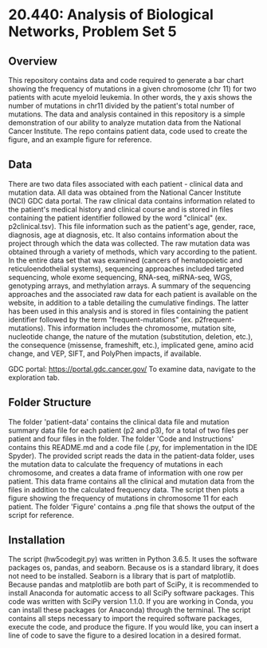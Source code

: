 # 20.440: Analysis of Biological Networks, Problem Set 5

## Overview
This repository contains data and code required to generate a bar chart showing the frequency of mutations in a given chromosome (chr 11) for two patients with acute myeloid leukemia. In other words, the y axis shows the number of mutations in chr11 divided by the patient's total number of mutations. The data and analysis contained in this repository is a simple demonstration of our ability to analyze mutation data from the National Cancer Institute. The repo contains patient data, code used to create the figure, and an example figure for reference.

## Data
There are two data files associated with each patient - clinical data and mutation data. All data was obtained from the National Cancer Institute (NCI) GDC data portal. The raw clinical data contains information related to the patient's medical history and clinical course and is stored in files containing the patient identifier followed by the word "clinical" (ex. p2clinical.tsv). This file information such as the patient's age, gender, race, diagnosis, age at diagnosis, etc. It also contains information about the project through which the data was collected. The raw mutation data was obtained through a variety of methods, which vary according to the patient. In the entire data set that was examined (cancers of hematopoietic and reticuloendothelial systems), sequencing approaches included targeted sequencing, whole exome sequencing, RNA-seq, miRNA-seq, WGS, genotyping arrays, and methylation arrays. A summary of the sequencing approaches and the associated raw data for each patient is available on the website, in addition to a table detailing the cumulative findings. The latter has been used in this analysis and is stored in files containing the patient identifier followed by the term "frequent-mutations" (ex. p2frequent-mutations). This information includes the chromosome, mutation site, nucleotide change, the nature of the mutation (substitution, deletion, etc.), the consequence (missense, frameshift, etc.), implicated gene, amino acid change, and VEP, SIFT, and PolyPhen impacts, if available.

GDC portal: https://portal.gdc.cancer.gov/
To examine data, navigate to the exploration tab.

## Folder Structure
The folder 'patient-data' contains the clinical data file and mutation summary data file for each patient (p2 and p3), for a total of two files per patient and four files in the folder. The folder 'Code and Instructions' contains this README.md and a code file (.py, for implementation in the IDE Spyder). The provided script reads the data in the patient-data folder, uses the mutation data to calculate the frequency of mutations in each chromosome, and creates a data frame of information with one row per patient. This data frame contains all the clinical and mutation data from the files in addition to the calculated frequency data. The script then plots a figure showing the frequency of mutations in chromosome 11 for each patient. The folder 'Figure' contains a .png file that shows the output of the script for reference.

## Installation
The script (hw5codegit.py) was written in Python 3.6.5. It uses the software packages os, pandas, and seaborn. Because os is a standard library, it does not need to be installed. Seaborn is a library that is part of matplotlib. Because pandas and matplotlib are both part of SciPy, it is recommended to install Anaconda for automatic access to all SciPy software packages. This code was written with SciPy version 1.1.0. If you are working in Conda, you can install these packages (or Anaconda) through the terminal. The script contains all steps necessary to import the required software packages, execute the code, and produce the figure. If you would like, you can insert a line of code to save the figure to a desired location in a desired format.
